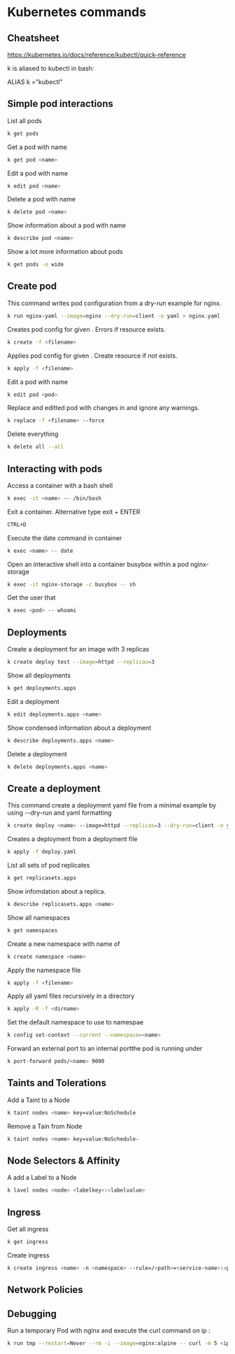 # Kubernetes commands

## Cheatsheet

https://kubernetes.io/docs/reference/kubectl/quick-reference

k is aliased to kubectl in bash:

ALIAS k ="kubectl"

## Simple pod interactions

List all pods
```bash
k get pods
```

Get a pod with name <name>
```bash
k get pod <name>
```

Edit a pod with name <name>
```bash
k edit pod <name>
```

Delete a pod with name <name>
```bash
k delete pod <name>
```

Show information about a pod with name <name>
```bash
k describe pod <name>
```

Show a lot more information about pods
```bash
k get pods -o wide
```

## Create pod

This command writes pod configuration from a dry-run example for nginx.
```bash
k run nginx-yaml --image=nginx --dry-run=client -o yaml > nginx.yaml
```

Creates pod config for given <filename>. Errors if resource exists.
```bash
k create -f <filename>
```

Applies pod config for given <filename>. Create resource if not exists.
```bash
k apply -f <filename>
```

Edit a pod with name <pod>
```bash
k edit pod <pod>
```

Replace and editted pod with changes in <filename> and ignore any warnings.
```bash
k replace -f <filename> --force
```

Delete everything
```bash
k delete all --all
```

## Interacting with pods

Access a container <name> with a bash shell
```bash
k exec -it <name> -- /bin/bash
```

Exit a container. Alternative type exit + ENTER
```bash
CTRL+D
```

Execute the date command in container <name>
```bash
k exec <name> -- date
```

Open an interactive shell into a container busybox within a pod nginx-storage
```bash
k exec -it nginx-storage -c busybox -- sh
```

Get the user that
```bash
k exec <pod> -- whoami
```

## Deployments

Create a deployment for an image with 3 replicas
```bash
k create deploy test --image=httpd --replicas=3
```

Show all deployments
```bash
k get deployments.apps
```

Edit a deployment <name>
```bash
k edit deployments.apps <name>
```

Show condensed information about a deployment <name>
```bash
k describe deployments.apps <name>
```

Delete a deployment <name>
```bash
k delete deployments.apps <name>
```

## Create a deployment

This command create a deployment yaml file from a minimal example by using --dry-run and yaml formatting
```bash
k create deploy <name> --image=httpd --replicas=3 --dry-run=client -o yaml > deploy.yaml
```

Creates a deployment from a deployment file
```bash
k apply -f deploy.yaml
```

List all sets of pod replicates
```bash
k get replicasets.apps
```

Show infomdation about a replica.
```bash
k describe replicasets.apps <name>
```

Show all namespaces
```bash
k get namespaces
```

Create a new namespace with name of <name>
```bash
k create namespace <name>
```

Apply the namespace file
```bash
k apply -f <filename>
```

Apply all yaml files recursively in a directory <dirname>
```bash
k apply -R -f <dirname>
```

Set the default namespace to use to namespae <name>
```bash
k config set-context --current --namespace=<name>
```

Forward an external port to an internal portthe pod <pod> is running under
```bash
k port-forward pods/<name> 9000
```

## Taints and Tolerations

Add a Taint to a Node
```bash
k taint nodes <name> key=value:NoSchedule
```

Remove a Tain from Node
```bash
k taint nodes <name> key=value:NoSchedule-
```

## Node Selectors & Affinity

A add a Label to a Node
```bash
k lavel nodes <node> <labelkey>:<labelvalue>
```

## Ingress

Get all ingress
```bash
k get ingress
```

Create ingress
```bash
k create ingress <name> -n <namespace> --rule=/<path>=<service-name>:<port> --rule=/<other>=<etc>:<port>
```

## Network Policies

## Debugging

Run a temporary Pod with nginx and execute the curl command on ip <ip>:<port>
```bash
k run tmp --restart=Never --rm -i --image=nginx:alpine -- curl -m 5 <ip>:<port>
```
